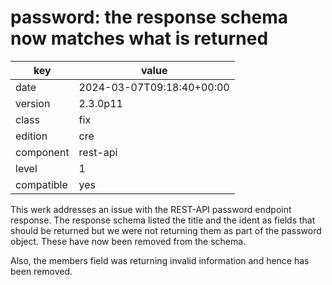[//]: # (werk v2)
# password: the response schema now matches what is returned

key        | value
---------- | ---
date       | 2024-03-07T09:18:40+00:00
version    | 2.3.0p11
class      | fix
edition    | cre
component  | rest-api
level      | 1
compatible | yes

This werk addresses an issue with the REST-API password endpoint
response. The response schema listed the title and the ident as
fields that should be returned but we were not returning them as
part of the password object. These have now been removed from the
schema.

Also, the members field was returning invalid information and
hence has been removed.
